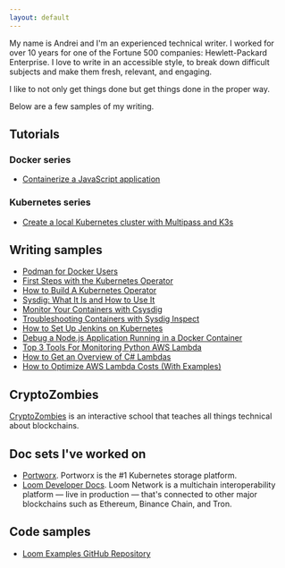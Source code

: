 ```yaml
---
layout: default
---
```


My name is Andrei and I'm an experienced technical writer. I worked for over 10 years for one of the Fortune 500 companies: Hewlett-Packard Enterprise. I love to write in an accessible style, to break down difficult subjects and make them fresh, relevant, and engaging.

I like to not only get things done but get things done in the proper way.

Below are a few samples of my writing.

## Tutorials

### Docker series

* [Containerize a JavaScript application](/tutorials/containerize-javascript-application)
<!--* [Deploy a multi-container application with docker-compose](/tutorials/deploy-multi-container-application-docker-compose)-->

### Kubernetes series
* [Create a local Kubernetes cluster with Multipass and K3s](/tutorials/create-a-cluster-with-multipass-and-k3s)

## Writing samples

<!-- Deploy Serverless Functions with OpenFaaS -->
<!-- Everything You Need to Know About Buildah -->
* [Podman for Docker Users](hhttps://appfleet.com/blog/podman-for-docker-users/)
* [First Steps with the Kubernetes Operator](https://appfleet.com/blog/first-steps-with-the-kubernetes-operator/)
* [How to Build A Kubernetes Operator](https://appfleet.com/blog/how-to-build-a-kubernetes-operator/)
* [Sysdig: What It Is and How to Use It](https://appfleet.com/blog/sysdig-what-it-is-and-how-to-use-it/)
* [Monitor Your Containers with Csysdig](https://appfleet.com/blog/monitor-your-containers-with-csysdig/)
* [Troubleshooting Containers with Sysdig Inspect](https://appfleet.com/blog/troubleshooting-containers-with-sysdig-inspect/)
* [How to Set Up Jenkins on Kubernetes](https://appfleet.com/blog/how-to-set-up-jenkins-on-kubernetes/)
* [Debug a Node.js Application Running in a Docker Container](https://appfleet.com/blog/debug-a-node-js-application-running-in-a-docker-container/)
* [Top 3 Tools For Monitoring Python AWS Lambda](https://dashbird.io/blog/top-tools-for-monitoring-python-aws-lambda/)
* [How to Get an Overview of C# Lambdas](https://dashbird.io/blog/how-to-get-overview-c-lambdas/)
* [How to Optimize AWS Lambda Costs (With Examples)](https://dashbird.io/blog/how-to-optimize-aws-lambda-cost-with-examples/)

## CryptoZombies

[CryptoZombies](https://cryptozombies.io/) is an interactive school that teaches all things technical about blockchains.

## Doc sets I've worked on

* [Portworx](https://docs.portworx.com/). Portworx is the #1 Kubernetes
storage platform.
* [Loom Developer Docs](https://loomx.io/developers/). Loom Network is a multichain interoperability platform — live in production — that's connected to other major blockchains such as Ethereum, Binance Chain, and Tron.


## Code samples

* [Loom Examples GitHub Repository](https://github.com/loomnetwork/loom-examples)

